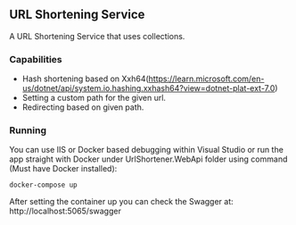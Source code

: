 ﻿## URL Shortening Service
A URL Shortening Service that uses collections.

### Capabilities
* Hash shortening based on Xxh64(https://learn.microsoft.com/en-us/dotnet/api/system.io.hashing.xxhash64?view=dotnet-plat-ext-7.0)
* Setting a custom path for the given url.
* Redirecting based on given path.

### Running
You can use IIS or Docker based debugging within Visual Studio or run the app straight with Docker under UrlShortener.WebApi folder using command (Must have Docker installed):
```
docker-compose up
```
After setting the container up you can check the Swagger at: http://localhost:5065/swagger
